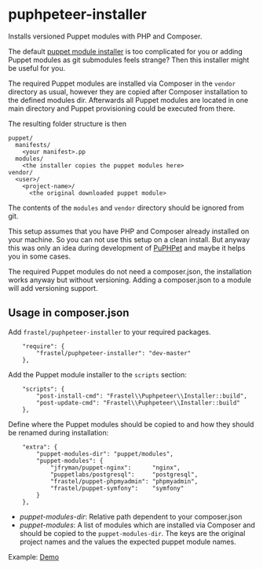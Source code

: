 # puphpeteer-installer

Installs versioned Puppet modules with PHP and Composer.

The default [puppet module installer](http://docs.puppetlabs.com/puppet/2.7/reference/modules_installing.html) is too complicated for you or adding Puppet modules as git submodules feels strange?
Then this installer might be useful for you.

The required Puppet modules are installed via Composer in the `vendor` directory as usual,
however they are copied after Composer installation to the defined modules dir.
Afterwards all Puppet modules are located in one main directory and Puppet provisioning could be executed from there.

The resulting folder structure is then
```
puppet/
  manifests/
    <your manifest>.pp
  modules/
    <the installer copies the puppet modules here>
vendor/
  <user>/
    <project-name>/
      <the original downloaded puppet module>
```
The contents of the `modules` and `vendor` directory should be ignored from git.

This setup assumes that you have PHP and Composer already installed on your machine. So you can not use this setup
on a clean install. But anyway this was only an idea during development of [PuPHPet](https://github.com/puphpet/puphpet/issues/56) and maybe it helps you in some cases.

The required Puppet modules do not need a composer.json, the installation works anyway but without versioning.
Adding a composer.json to a module will add versioning support.

## Usage in composer.json

Add `frastel/puphpeteer-installer` to your required packages.

```
    "require": {
        "frastel/puphpeteer-installer": "dev-master"
    },
```

Add the Puppet module installer to the `scripts` section:
```
    "scripts": {
        "post-install-cmd": "Frastel\\Puphpeteer\\Installer::build",
        "post-update-cmd": "Frastel\\Puphpeteer\\Installer::build"
    },
```

Define where the Puppet modules should be copied to and how they should be renamed during installation:
```
    "extra": {
        "puppet-modules-dir": "puppet/modules",
        "puppet-modules": {
            "jfryman/puppet-nginx":      "nginx",
            "puppetlabs/postgresql":     "postgresql",
            "frastel/puppet-phpmyadmin": "phpmyadmin",
            "frastel/puppet-symfony":    "symfony"
        }
    },
```
* *puppet-modules-dir*: Relative path dependent to your composer.json
* *puppet-modules*: A list of modules which are installed via Composer and should be copied to the `puppet-modules-dir`. The keys are the original project names and the values the expected puppet module names.

Example: [Demo](https://github.com/frastel/puphpeteer-installer-demo/blob/master/composer.json)